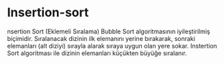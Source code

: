 # Insertion-sort
nsertion Sort (Eklemeli Sıralama) Bubble Sort algoritmasının iyileştirilmiş biçimidir. Sıralanacak dizinin ilk elemanını yerine bırakarak, sonraki elemanları (alt diziyi) sırayla alarak sıraya uygun olan yere sokar. Instertion Sort algoritması ile dizinin elemanları küçükten büyüğe sıralanır.
